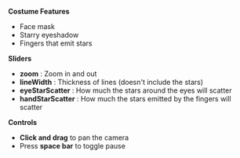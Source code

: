 **Costume Features**
* Face mask
* Starry eyeshadow
* Fingers that emit stars

**Sliders**
* **zoom** : Zoom in and out
* **lineWidth** : Thickness of lines (doesn't include the stars)
* **eyeStarScatter** : How much the stars around the eyes will scatter
* **handStarScatter** : How much the stars emitted by the fingers will scatter

**Controls**
* **Click and drag** to pan the camera
* Press **space bar** to toggle pause